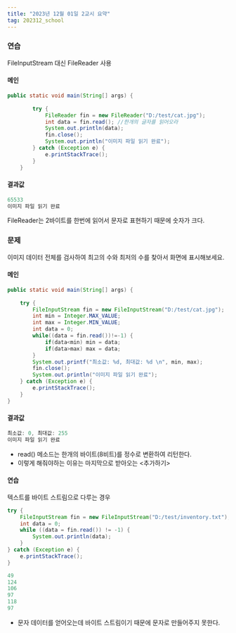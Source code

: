 ```yaml
---
title: "2023년 12월 01일 2교시 요약"
tag: 202312_school
---
```


### 연습

FileInputStream 대신 FileReader 사용

#### 메인

```java
public static void main(String[] args) {
		
		try {
			FileReader fin = new FileReader("D:/test/cat.jpg");
			int data = fin.read(); //한개의 글자를 읽어오라
			System.out.println(data);
			fin.close();
			System.out.println("이미지 파일 읽기 완료");
		} catch (Exception e) {
			e.printStackTrace();
		}
	}
```

#### 결과값

```java
65533
이미지 파일 읽기 완료
```

FileReader는 2바이트를 한번에 읽어서 문자로 표현하기 때문에 숫자가 크다. 

### 문제
이미지 데이터 전체를 검사하여 최고의 수와 최저의 수를 찾아서 화면에 표시해보세요.

#### 메인

```java
public static void main(String[] args) {
    
    try {
        FileInputStream fin = new FileInputStream("D:/test/cat.jpg");
        int min = Integer.MAX_VALUE;
        int max = Integer.MIN_VALUE;
        int data = 0;
        while((data = fin.read())!=-1) {
            if(data<min) min = data;
            if(data>max) max = data;
        }
        System.out.printf("최소값: %d, 최대값: %d \n", min, max);
        fin.close();
        System.out.println("이미지 파일 읽기 완료");
    } catch (Exception e) {
        e.printStackTrace();
    }
}
```

#### 결과값

```java
최소값: 0, 최대값: 255 
이미지 파일 읽기 완료
```

- read() 메소드는 한개의 바이트(8비트)를 정수로 변환하여 리턴한다.
- 이렇게 해줘야하는 이유는 마지막으로 받아오는 <추가하기>

#### 연습

텍스트를 바이트 스트림으로 다루는 경우

```java
try {
    FileInputStream fin = new FileInputStream("D:/test/inventory.txt");
    int data = 0;
    while ((data = fin.read()) != -1) {
        System.out.println(data);
    }
} catch (Exception e) {
    e.printStackTrace();
}
```

```java
49
124
106
97
118
97
```

- 문자 데이터를 얻어오는데 바이트 스트림이기 때문에 문자로 만들어주지 못한다.